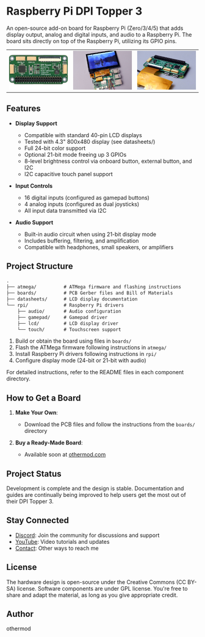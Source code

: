 # Raspberry Pi DPI Topper 3

An open-source add-on board for Raspberry Pi (Zero/3/4/5) that adds display output, analog and digital inputs, and audio to a Raspberry Pi. The board sits directly on top of the Raspberry Pi, utilizing its GPIO pins.

<table>
  <tr>
    <td><img src="image1.jpg" alt="Topper 3 Board"/></td>
    <td><img src="image2.jpg" alt="Topper 3 on Pi 5"/></td>
    <td><img src="image3.jpg" alt="Topper 3 on Pi Zero"/></td>
  </tr>
</table>

## Features

- **Display Support**
  - Compatible with standard 40-pin LCD displays
  - Tested with 4.3" 800x480 display (see datasheets/)
  - Full 24-bit color support
  - Optional 21-bit mode freeing up 3 GPIOs
  - 8-level brightness control via onboard button, external button, and I2C
  - I2C capacitive touch panel support

- **Input Controls**
  - 16 digital inputs (configured as gamepad buttons)
  - 4 analog inputs (configured as dual joysticks)
  - All input data transmitted via I2C

- **Audio Support**
  - Built-in audio circuit when using 21-bit display mode
  - Includes buffering, filtering, and amplification
  - Compatible with headphones, small speakers, or amplifiers

## Project Structure

```
.
├── atmega/          # ATMega firmware and flashing instructions
├── boards/          # PCB Gerber files and Bill of Materials
├── datasheets/      # LCD display documentation
└── rpi/             # Raspberry Pi drivers
    ├── audio/       # Audio configuration
    ├── gamepad/     # Gamepad driver
    ├── lcd/         # LCD display driver
    └── touch/       # Touchscreen support
```

1. Build or obtain the board using files in `boards/`
2. Flash the ATMega firmware following instructions in `atmega/`
3. Install Raspberry Pi drivers following instructions in `rpi/`
4. Configure display mode (24-bit or 21-bit with audio)

For detailed instructions, refer to the README files in each component directory.


## How to Get a Board

1. **Make Your Own**:
   - Download the PCB files and follow the instructions from the `boards/` directory

2. **Buy a Ready-Made Board**:
   - Available soon at [othermod.com](https://othermod.com)

## Project Status

Development is complete and the design is stable. Documentation and guides are continually being improved to help users get the most out of their DPI Topper 3.

## Stay Connected

- [Discord](https://discord.gg/V96c3JC): Join the community for discussions and support
- [YouTube](https://youtube.com/othermod): Video tutorials and updates
- [Contact](https://linktr.ee/othermod): Other ways to reach me

## License

The hardware design is open-source under the Creative Commons (CC BY-SA) license. Software components are under GPL license. You're free to share and adapt the material, as long as you give appropriate credit.

## Author

othermod
